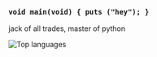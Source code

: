 ### `void main(void) { puts ("hey"); }`

jack of all trades, master of python

![Top languages](https://github-readme-stats.vercel.app/api/top-langs/?username=unazed&hide=javascript,html)
